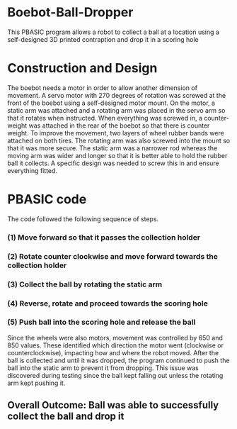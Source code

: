 # Boebot-Ball-Dropper
This PBASIC program allows a robot to collect a ball at a location using a self-designed 3D printed contraption and drop it in a scoring hole

# Construction and Design
The boebot needs a motor in order to allow another dimension of movement. A servo motor with 270 degrees of rotation was screwed at the front of the boebot using a self-designed motor mount. On the motor, a static arm was attached and a rotating arm was placed in the servo arm so that it rotates when instructed. When everything was screwed in, a counter-weight was attached in the rear of the boebot so that there is counter weight. To improve the movement, two layers of wheel rubber bands were attached on both tires. The rotating arm was also screwed into the mount so that it was more secure. The static arm was a narrower rod whereas the moving arm was wider and longer so that it is better able to hold the rubber ball it collects. A specific design was needed to screw this in and ensure everything fitted. 

# PBASIC code
The code followed the following sequence of steps. 
### (1) Move forward so that it passes the collection holder
### (2) Rotate counter clockwise and move forward towards the collection holder
### (3) Collect the ball by rotating the static arm
### (4) Reverse, rotate and proceed towards the scoring hole
### (5) Push ball into the scoring hole and release the ball
Since the wheels were also motors, movement was controlled by 650 and 850 values. These identified which direction the motor went (clockwise or counterclockwise), impacting how and where the robot moved. After the ball is collected and until it was dropped, the program continued to push the ball into the static arm to prevent it from dropping. This issue was discovered during testing since the ball kept falling out unless the rotating arm kept pushing it. 

## Overall Outcome: Ball was able to successfully collect the ball and drop it
